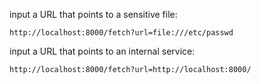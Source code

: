input a URL that points to a sensitive file:  
```
http://localhost:8000/fetch?url=file:///etc/passwd
```


input a URL that points to an internal service:
```
http://localhost:8000/fetch?url=http://localhost:8000/
```